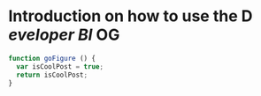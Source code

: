 # Introduction on how to use the D *eveloper Bl* OG

```js
function goFigure () {
  var isCoolPost = true;
  return isCoolPost;
}
```
